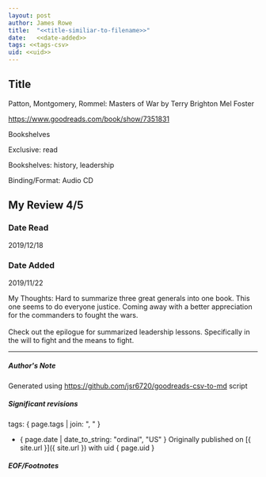 ```yaml
---
layout: post
author: James Rowe
title:  "<<title-similiar-to-filename>>"
date:   <<date-added>>
tags: <<tags-csv>
uid: <<uid>>
---
```


<!-- highly dependent on how you personally use jekyll templates, and how you want this to show up -->

## Title

Patton, Montgomery, Rommel: Masters of War by Terry Brighton
Mel Foster 

https://www.goodreads.com/book/show/7351831

Bookshelves

Exclusive: read

Bookshelves: history, leadership

Binding/Format: Audio CD

## My Review 4/5

### Date Read
2019/12/18

### Date Added
2019/11/22

My Thoughts: Hard to summarize three great generals into one book. This one seems to do everyone justice. Coming away with a better appreciation for the commanders to fought the wars.<br/><br/>Check out the epilogue for summarized leadership lessons. Specifically in the will to fight and the means to fight.

---

##### Author's Note

Generated using https://github.com/jsr6720/goodreads-csv-to-md script

##### Significant revisions

tags: { page.tags | join: ", " } <!-- todo move this somewhere -->

- { page.date | date_to_string: "ordinal", "US" } Originally published on [{ site.url }]({ site.url }) with uid { page.uid }

##### EOF/Footnotes
